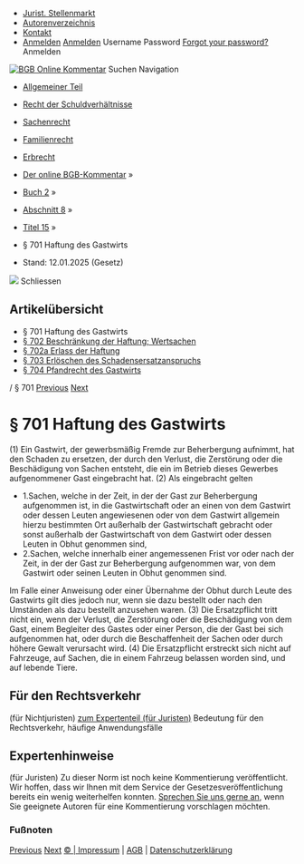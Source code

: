   * [Jurist. Stellenmarkt](https://bgb.kommentar.de/Buch-2/Abschnitt-8/Titel-15/</job-board> "Jurist. Stellenmarkt")
  * [Autorenverzeichnis](https://bgb.kommentar.de/Buch-2/Abschnitt-8/Titel-15/</Autorenverzeichnis> "Autorenverzeichnis")
  * [Kontakt](https://bgb.kommentar.de/Buch-2/Abschnitt-8/Titel-15/</Kontakt>)
  * [Anmelden](https://bgb.kommentar.de/Buch-2/Abschnitt-8/Titel-15/<#login> "show login form") [Anmelden](https://bgb.kommentar.de/Buch-2/Abschnitt-8/Titel-15/<#> "hide login form") Username Password
[Forgot your password?](https://bgb.kommentar.de/Buch-2/Abschnitt-8/Titel-15/</user/forgotpassword>) Anmelden 


[![BGB Online Kommentar](https://bgb.kommentar.de/extension/bgb/design/bgb/images/logo.png)](https://bgb.kommentar.de/Buch-2/Abschnitt-8/Titel-15/</> "BGB Online Kommentar")
Suchen
Navigation
  * [Allgemeiner Teil](https://bgb.kommentar.de/Buch-2/Abschnitt-8/Titel-15/</Buch-1>)
  * [Recht der Schuldverhältnisse](https://bgb.kommentar.de/Buch-2/Abschnitt-8/Titel-15/</Buch-2>)
  * [Sachenrecht](https://bgb.kommentar.de/Buch-2/Abschnitt-8/Titel-15/</Buch-3>)
  * [Familienrecht](https://bgb.kommentar.de/Buch-2/Abschnitt-8/Titel-15/</Buch-4>)
  * [Erbrecht](https://bgb.kommentar.de/Buch-2/Abschnitt-8/Titel-15/</Buch-5>)


  * [Der online BGB-Kommentar](https://bgb.kommentar.de/Buch-2/Abschnitt-8/Titel-15/</>) »
  * [Buch 2](https://bgb.kommentar.de/Buch-2/Abschnitt-8/Titel-15/</Buch-2>) »
  * [Abschnitt 8](https://bgb.kommentar.de/Buch-2/Abschnitt-8/Titel-15/</Buch-2/Abschnitt-8>) »
  * [Titel 15](https://bgb.kommentar.de/Buch-2/Abschnitt-8/Titel-15/</Buch-2/Abschnitt-8/Titel-15>) »
  * § 701 Haftung des Gastwirts 
  * Stand: 12.01.2025 (Gesetz) 


![](https://vg01.met.vgwort.de/na/1c9909529ead4f509072c06d9081a7d5)
Schliessen 
## Artikelübersicht
  * § 701 Haftung des Gastwirts 
  * [ § 702 Beschränkung der Haftung; Wertsachen ](https://bgb.kommentar.de/Buch-2/Abschnitt-8/Titel-15/</Buch-2/Abschnitt-8/Titel-15/Beschraenkung-der-Haftung-Wertsachen>)
  * [ § 702a Erlass der Haftung ](https://bgb.kommentar.de/Buch-2/Abschnitt-8/Titel-15/</Buch-2/Abschnitt-8/Titel-15/Erlass-der-Haftung>)
  * [ § 703 Erlöschen des Schadensersatzanspruchs ](https://bgb.kommentar.de/Buch-2/Abschnitt-8/Titel-15/</Buch-2/Abschnitt-8/Titel-15/Erloeschen-des-Schadensersatzanspruchs>)
  * [ § 704 Pfandrecht des Gastwirts ](https://bgb.kommentar.de/Buch-2/Abschnitt-8/Titel-15/</Buch-2/Abschnitt-8/Titel-15/Pfandrecht-des-Gastwirts>)


/ § 701 
[Previous](https://bgb.kommentar.de/Buch-2/Abschnitt-8/Titel-15/</Buch-2/Abschnitt-8/Titel-14/Unregelmaessiger-Verwahrungsvertrag> "§ 700 Unregelmäßiger Verwahrungsvertrag") [Next](https://bgb.kommentar.de/Buch-2/Abschnitt-8/Titel-15/</Buch-2/Abschnitt-8/Titel-15/Beschraenkung-der-Haftung-Wertsachen> "§ 702 Beschränkung der Haftung; Wertsachen")
# § 701 Haftung des Gastwirts
(1) Ein Gastwirt, der gewerbsmäßig Fremde zur Beherbergung aufnimmt, hat den Schaden zu ersetzen, der durch den Verlust, die Zerstörung oder die Beschädigung von Sachen entsteht, die ein im Betrieb dieses Gewerbes aufgenommener Gast eingebracht hat.
(2) Als eingebracht gelten 
  * 1.Sachen, welche in der Zeit, in der der Gast zur Beherbergung aufgenommen ist, in die Gastwirtschaft oder an einen von dem Gastwirt oder dessen Leuten angewiesenen oder von dem Gastwirt allgemein hierzu bestimmten Ort außerhalb der Gastwirtschaft gebracht oder sonst außerhalb der Gastwirtschaft von dem Gastwirt oder dessen Leuten in Obhut genommen sind,
  * 2.Sachen, welche innerhalb einer angemessenen Frist vor oder nach der Zeit, in der der Gast zur Beherbergung aufgenommen war, von dem Gastwirt oder seinen Leuten in Obhut genommen sind.


Im Falle einer Anweisung oder einer Übernahme der Obhut durch Leute des Gastwirts gilt dies jedoch nur, wenn sie dazu bestellt oder nach den Umständen als dazu bestellt anzusehen waren.
(3) Die Ersatzpflicht tritt nicht ein, wenn der Verlust, die Zerstörung oder die Beschädigung von dem Gast, einem Begleiter des Gastes oder einer Person, die der Gast bei sich aufgenommen hat, oder durch die Beschaffenheit der Sachen oder durch höhere Gewalt verursacht wird.
(4) Die Ersatzpflicht erstreckt sich nicht auf Fahrzeuge, auf Sachen, die in einem Fahrzeug belassen worden sind, und auf lebende Tiere.
## Für den Rechtsverkehr 
(für Nichtjuristen)
[zum Expertenteil (für Juristen)](https://bgb.kommentar.de/Buch-2/Abschnitt-8/Titel-15/<#expertenhinweise>)
Bedeutung für den Rechtsverkehr, häufige Anwendungsfälle
## Expertenhinweise
(für Juristen)
Zu dieser Norm ist noch keine Kommentierung veröffentlicht. Wir hoffen, dass wir Ihnen mit dem Service der Gesetzesveröffentlichung bereits ein wenig weiterhelfen konnten. [Sprechen Sie uns gerne an](https://bgb.kommentar.de/Buch-2/Abschnitt-8/Titel-15/</Kontakt>), wenn Sie geeignete Autoren für eine Kommentierung vorschlagen möchten. 
### Fußnoten
[Previous](https://bgb.kommentar.de/Buch-2/Abschnitt-8/Titel-15/</Buch-2/Abschnitt-8/Titel-14/Unregelmaessiger-Verwahrungsvertrag> "§ 700 Unregelmäßiger Verwahrungsvertrag") [Next](https://bgb.kommentar.de/Buch-2/Abschnitt-8/Titel-15/</Buch-2/Abschnitt-8/Titel-15/Beschraenkung-der-Haftung-Wertsachen> "§ 702 Beschränkung der Haftung; Wertsachen")
[© | Impressum](https://bgb.kommentar.de/Buch-2/Abschnitt-8/Titel-15/</Kontakt>) | [AGB](https://bgb.kommentar.de/Buch-2/Abschnitt-8/Titel-15/</AGB>) | [Datenschutzerklärung](https://bgb.kommentar.de/Buch-2/Abschnitt-8/Titel-15/</Datenschutzerklaerung-fuer-Leser>)
